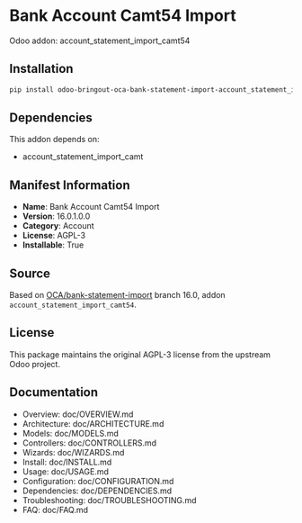 # Bank Account Camt54 Import

Odoo addon: account_statement_import_camt54

## Installation

```bash
pip install odoo-bringout-oca-bank-statement-import-account_statement_import_camt54
```

## Dependencies

This addon depends on:
- account_statement_import_camt

## Manifest Information

- **Name**: Bank Account Camt54 Import
- **Version**: 16.0.1.0.0
- **Category**: Account
- **License**: AGPL-3
- **Installable**: True

## Source

Based on [OCA/bank-statement-import](https://github.com/OCA/bank-statement-import) branch 16.0, addon `account_statement_import_camt54`.

## License

This package maintains the original AGPL-3 license from the upstream Odoo project.

## Documentation

- Overview: doc/OVERVIEW.md
- Architecture: doc/ARCHITECTURE.md
- Models: doc/MODELS.md
- Controllers: doc/CONTROLLERS.md
- Wizards: doc/WIZARDS.md
- Install: doc/INSTALL.md
- Usage: doc/USAGE.md
- Configuration: doc/CONFIGURATION.md
- Dependencies: doc/DEPENDENCIES.md
- Troubleshooting: doc/TROUBLESHOOTING.md
- FAQ: doc/FAQ.md

